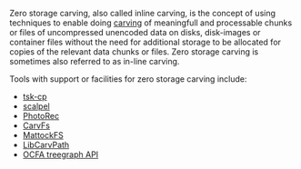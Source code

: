 Zero storage carving, also called inline carving, is the concept of
using techniques to enable doing [carving](carving "wikilink") of
meaningfull and processable chunks or files of uncompressed unencoded
data on disks, disk-images or container files without the need for
additional storage to be allocated for copies of the relevant data
chunks or files. Zero storage carving is sometimes also referred to as
in-line carving.

Tools with support or facilities for zero storage carving include:

- [tsk-cp](tsk-cp "wikilink")
- [scalpel](scalpel "wikilink")
- [PhotoRec](PhotoRec "wikilink")
- [CarvFs](CarvFs "wikilink")
- [MattockFS](MattockFS "wikilink")
- [LibCarvPath](LibCarvPath "wikilink")
- [OCFA treegraph API](OCFA_treegraph_API "wikilink")